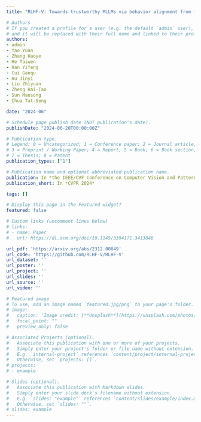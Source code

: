 ```yaml
---
title: "RLHF-V: Towards trustworthy MLLMs via behavior alignment from fine-grained correctional human feedback"

# Authors
# If you created a profile for a user (e.g. the default `admin` user), write the username (folder name) here
# and it will be replaced with their full name and linked to their profile.
authors:
- admin
- Yao Yuan
- Zhang Haoye
- He Taiwen
- Han Yifeng
- Cui Ganqu
- Hu Jinyi
- Liu Zhiyuan
- Zheng Hai-Tao
- Sun Maosong
- Chua Tat-Seng

date: "2024-06"

# Schedule page publish date (NOT publication's date).
publishDate: "2024-06-20T00:00:00Z"

# Publication type.
# Legend: 0 = Uncategorized; 1 = Conference paper; 2 = Journal article;
# 3 = Preprint / Working Paper; 4 = Report; 5 = Book; 6 = Book section;
# 7 = Thesis; 8 = Patent
publication_types: ["1"]

# Publication name and optional abbreviated publication name.
publication: In *the IEEE/CVF Conference on Computer Vision and Pattern Recognition 2024*
publication_short: In *CVPR 2024*

tags: []

# Display this page in the Featured widget?
featured: false

# Custom links (uncomment lines below)
# links:
# - name: Paper
#   url: https://dl.acm.org/doi/10.1145/3394171.3413846

url_pdf: 'https://arxiv.org/abs/2312.00849'
url_code: 'https://github.com/RLHF-V/RLHF-V'
url_dataset: ''
url_poster: ''
url_project: ''
url_slides: ''
url_source: ''
url_video: ''

# Featured image
# To use, add an image named `featured.jpg/png` to your page's folder.
# image:
#   caption: 'Image credit: [**Unsplash**](https://unsplash.com/photos/pLCdAaMFLTE)'
#   focal_point: ""
#   preview_only: false

# Associated Projects (optional).
#   Associate this publication with one or more of your projects.
#   Simply enter your project's folder or file name without extension.
#   E.g. `internal-project` references `content/project/internal-project/index.md`.
#   Otherwise, set `projects: []`.
# projects:
# - example

# Slides (optional).
#   Associate this publication with Markdown slides.
#   Simply enter your slide deck's filename without extension.
#   E.g. `slides: "example"` references `content/slides/example/index.md`.
#   Otherwise, set `slides: ""`.
# slides: example
---
```


<!-- Supplementary notes can be added here, including [code, math, and images](https://wowchemy.com/docs/writing-markdown-latex/). -->

